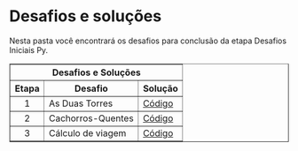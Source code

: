 # Desafios e soluções

Nesta pasta você encontrará os desafios para conclusão da etapa Desafios Iniciais Py.

<div align="left">
	<table border=1>
		<tr>
			<th colspan="4">Desafios e Soluções</th>
		</tr>
		<tr>
			<th>Etapa</th>
			<th>Desafio</th>
			<th>Solução</th>
		</tr>
		<tr>
			<td align="center">1</td>
			<td>As Duas Torres</td>
			<td>
				<a href="https://github.com/ANACAPELETTI/DIO/blob/main/Bootcamp%20Gera%C3%A7%C3%A3o%20Tech%20Unimed-BH%20-%20Ci%C3%AAncia%20de%20Dados/Desafios%20Iniciais%20PY%20-%20Unimed-BH/duasTorres.py">
					Código
				</a>
			</td>
		</tr>
		<tr>
			<td align="center">2</td>
			<td>Cachorros-Quentes</td>
			<td>
				<a href="https://github.com/ANACAPELETTI/DIO/blob/main/Bootcamp%20Gera%C3%A7%C3%A3o%20Tech%20Unimed-BH%20-%20Ci%C3%AAncia%20de%20Dados/Desafios%20Iniciais%20PY%20-%20Unimed-BH/cachorroQuente.py">
					Código
				</a>
			</td>
		</tr>
		<tr>
			<td align="center">3</td>
			<td>Cálculo de viagem</td>
			<td>
				<a href="https://github.com/ANACAPELETTI/DIO/blob/main/Bootcamp%20Gera%C3%A7%C3%A3o%20Tech%20Unimed-BH%20-%20Ci%C3%AAncia%20de%20Dados/Desafios%20Iniciais%20PY%20-%20Unimed-BH/calculoViagem.py">
					Código
				</a>
			</td>
		</tr>
	</table>
</div>
